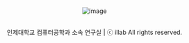 <br>
<div align="center">

![image](https://user-images.githubusercontent.com/45550607/226335132-3f528638-bcb3-48ca-bf91-f47099071a50.png)

<br>
인제대학교 컴퓨터공학과 소속 연구실 | ⓒ illab All rights reserved.

</div> 
